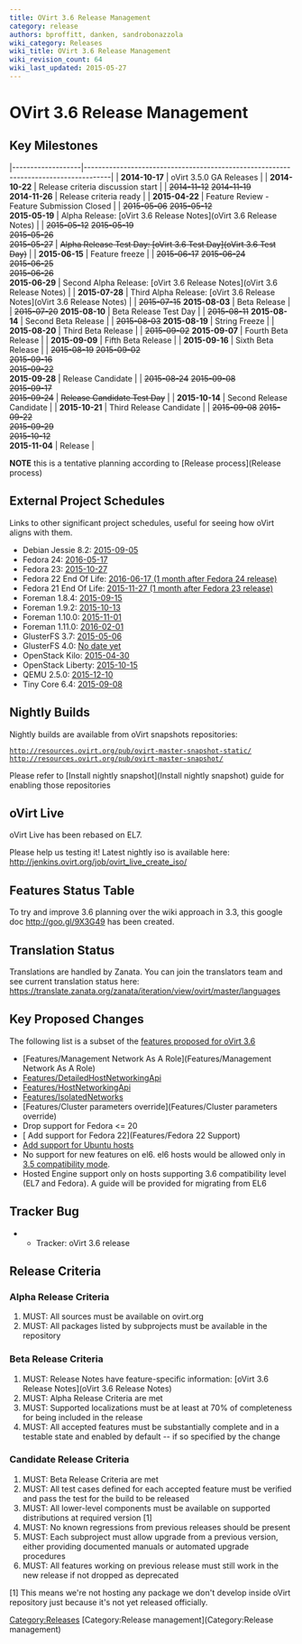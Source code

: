 ```yaml
---
title: OVirt 3.6 Release Management
category: release
authors: bproffitt, danken, sandrobonazzola
wiki_category: Releases
wiki_title: OVirt 3.6 Release Management
wiki_revision_count: 64
wiki_last_updated: 2015-05-27
---
```


# OVirt 3.6 Release Management

## Key Milestones

|-------------------|-------------------------------------------------------------------------------------|
| **2014-10-17**    | oVirt 3.5.0 GA Releases                                                             |
| **2014-10-22**    | Release criteria discussion start                                                   |
| <s>2014-11-12</s> 
 <s>2014-11-19</s>  
 **2014-11-26**     | Release criteria ready                                                              |
| **2015-04-22**    | Feature Review - Feature Submission Closed                                          |
| <s>2015-05-06</s> 
 <s>2015-05-12</s>  
 **2015-05-19**     | Alpha Release: [oVirt 3.6 Release Notes](oVirt 3.6 Release Notes)        |
| <s>2015-05-12</s> 
 <s>2015-05-19</s>  
 <s>2015-05-26</s>  
 <s>2015-05-27</s>  | <s>Alpha Release Test Day: [oVirt 3.6 Test Day](oVirt 3.6 Test Day)</s>  |
| **2015-06-15**    | Feature freeze                                                                      |
| <s>2015-06-17</s> 
 <s>2015-06-24</s>  
 <s>2015-06-25</s>  
 <s>2015-06-26</s>  
 **2015-06-29**     | Second Alpha Release: [oVirt 3.6 Release Notes](oVirt 3.6 Release Notes) |
| **2015-07-28**    | Third Alpha Release: [oVirt 3.6 Release Notes](oVirt 3.6 Release Notes)  |
| <s>2015-07-15</s> 
 **2015-08-03**     | Beta Release                                                                        |
| <s>2015-07-20</s> 
 **2015-08-10**     | Beta Release Test Day                                                               |
| <s>2015-08-11</s> 
 **2015-08-14**     | Second Beta Release                                                                 |
| <s>2015-08-03</s> 
 **2015-08-19**     | String Freeze                                                                       |
| **2015-08-20**    | Third Beta Release                                                                  |
| <s>2015-09-02</s> 
 **2015-09-07**     | Fourth Beta Release                                                                 |
| **2015-09-09**    | Fifth Beta Release                                                                  |
| **2015-09-16**    | Sixth Beta Release                                                                  |
| <s>2015-08-19</s> 
 <s>2015-09-02</s>  
 <s>2015-09-16</s>  
 <s>2015-09-22</s>  
 **2015-09-28**     | Release Candidate                                                                   |
| <s>2015-08-24</s> 
 <s>2015-09-08</s>  
 <s>2015-09-17</s>  
 <s>2015-09-24</s>  | <s>Release Candidate Test Day</s>                                                   |
| **2015-10-14**    | Second Release Candidate                                                            |
| **2015-10-21**    | Third Release Candidate                                                             |
| <s>2015-09-08</s> 
 <s>2015-09-22</s>  
 <s>2015-09-29</s>  
 <s>2015-10-12</s>  
 **2015-11-04**     | Release                                                                             |

**NOTE** this is a tentative planning according to [Release process](Release process)

## External Project Schedules

Links to other significant project schedules, useful for seeing how oVirt aligns with them.

*   Debian Jessie 8.2: [2015-09-05](https://lists.debian.org/debian-announce/2015/msg00003.html)
*   Fedora 24: [2016-05-17](https://fedoraproject.org/wiki/Releases/23/Schedule)
*   Fedora 23: [2015-10-27](https://fedoraproject.org/wiki/Releases/23/Schedule)
*   Fedora 22 End Of Life: [2016-06-17 (1 month after Fedora 24 release)](https://fedoraproject.org/wiki/Releases/24/Schedule)
*   Fedora 21 End Of Life: [2015-11-27 (1 month after Fedora 23 release)](https://fedoraproject.org/wiki/Releases/23/Schedule)
*   Foreman 1.8.4: [2015-09-15](http://projects.theforeman.org/rb/releases/foreman)
*   Foreman 1.9.2: [2015-10-13](http://projects.theforeman.org/rb/releases/foreman)
*   Foreman 1.10.0: [2015-11-01](http://projects.theforeman.org/rb/releases/foreman)
*   Foreman 1.11.0: [2016-02-01](http://projects.theforeman.org/rb/releases/foreman)
*   GlusterFS 3.7: [2015-05-06](http://www.gluster.org/community/documentation/index.php/Planning37)
*   GlusterFS 4.0: [No date yet](http://www.gluster.org/community/documentation/index.php/Planning40)
*   OpenStack Kilo: [2015-04-30](https://wiki.openstack.org/wiki/Kilo_Release_Schedule)
*   OpenStack Liberty: [2015-10-15](https://wiki.openstack.org/wiki/Liberty_Release_Schedule)
*   QEMU 2.5.0: [2015-12-10](http://wiki.qemu.org/Planning/2.5)
*   Tiny Core 6.4: [2015-09-08](http://forum.tinycorelinux.net/index.php/topic,18818.0.html)

## Nightly Builds

Nightly builds are available from oVirt snapshots repositories:

[`http://resources.ovirt.org/pub/ovirt-master-snapshot-static/`](http://resources.ovirt.org/pub/ovirt-master-snapshot-static/)
[`http://resources.ovirt.org/pub/ovirt-master-snapshot/`](http://resources.ovirt.org/pub/ovirt-master-snapshot/)

Please refer to [Install nightly snapshot](Install nightly snapshot) guide for enabling those repositories

## oVirt Live

oVirt Live has been rebased on EL7.

Please help us testing it! Latest nightly iso is available here: <http://jenkins.ovirt.org/job/ovirt_live_create_iso/>

## Features Status Table

To try and improve 3.6 planning over the wiki approach in 3.3, this google doc <http://goo.gl/9X3G49> has been created.

## Translation Status

Translations are handled by Zanata. You can join the translators team and see current translation status here:
<https://translate.zanata.org/zanata/iteration/view/ovirt/master/languages>

## Key Proposed Changes

The following list is a subset of the [features proposed for oVirt 3.6](http://www.ovirt.org/Category:OVirt_3.6_Proposed_Feature)

*   [Features/Management Network As A Role](Features/Management Network As A Role)
*   [Features/DetailedHostNetworkingApi](Features/DetailedHostNetworkingApi)
*   [Features/HostNetworkingApi](Features/HostNetworkingApi)
*   [Features/IsolatedNetworks](Features/IsolatedNetworks)
*   [Features/Cluster parameters override](Features/Cluster parameters override)
*   Drop support for Fedora <= 20
*   [ Add support for Fedora 22](Features/Fedora 22 Support)
*   [ Add support for Ubuntu hosts](Features/Debian_support_for_hosts)
*   No support for new features on el6. el6 hosts would be allowed only in [3.5 compatibility mode](http://lists.ovirt.org/pipermail/users/2014-September/027421.html).
*   Hosted Engine support only on hosts supporting 3.6 compatibility level (EL7 and Fedora). A guide will be provided for migrating from EL6

## Tracker Bug

*   - Tracker: oVirt 3.6 release

## Release Criteria

### Alpha Release Criteria

1.  MUST: All sources must be available on ovirt.org
2.  MUST: All packages listed by subprojects must be available in the repository

### Beta Release Criteria

1.  MUST: Release Notes have feature-specific information: [oVirt 3.6 Release Notes](oVirt 3.6 Release Notes)
2.  MUST: Alpha Release Criteria are met
3.  MUST: Supported localizations must be at least at 70% of completeness for being included in the release
4.  MUST: All accepted features must be substantially complete and in a testable state and enabled by default -- if so specified by the change

### Candidate Release Criteria

1.  MUST: Beta Release Criteria are met
2.  MUST: All test cases defined for each accepted feature must be verified and pass the test for the build to be released
3.  MUST: All lower-level components must be available on supported distributions at required version [1]
4.  MUST: No known regressions from previous releases should be present
5.  MUST: Each subproject must allow upgrade from a previous version, either providing documented manuals or automated upgrade procedures
6.  MUST: All features working on previous release must still work in the new release if not dropped as deprecated

[1] This means we're not hosting any package we don't develop inside oVirt repository just because it's not yet released officially.

<Category:Releases> [Category:Release management](Category:Release management)
